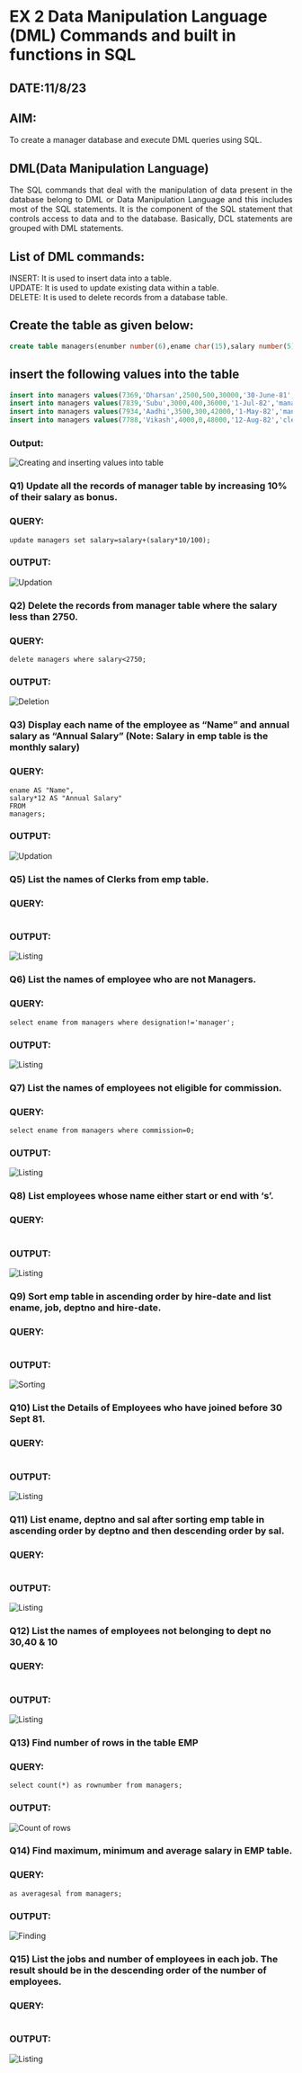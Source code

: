 # EX 2 Data Manipulation Language (DML) Commands and built in functions in SQL
## DATE:11/8/23
## AIM:
To create a manager database and execute DML queries using SQL.


## DML(Data Manipulation Language)
<div align="justify">
The SQL commands that deal with the manipulation of data present in the database belong to DML or Data Manipulation Language and this includes most of the SQL statements. It is the component of the SQL statement that controls access to data and to the database. Basically, DCL statements are grouped with DML statements.
</div>

## List of DML commands: 
<div align="justify">
INSERT: It is used to insert data into a table.<br>
UPDATE: It is used to update existing data within a table.<br>
DELETE: It is used to delete records from a database table.<br>
</div>

## Create the table as given below:
```sql
create table managers(enumber number(6),ename char(15),salary number(5),commission number(4),annualsalary number(7),Hiredate date,designation char(10),deptno number(2),reporting char(10));
```
## insert the following values into the table
```sql
insert into managers values(7369,'Dharsan',2500,500,30000,'30-June-81','clerk',10,'John');
insert into managers values(7839,'Subu',3000,400,36000,'1-Jul-82','manager',null,'James');
insert into managers values(7934,'Aadhi',3500,300,42000,'1-May-82','manager',30,NULL);
insert into managers values(7788,'Vikash',4000,0,48000,'12-Aug-82','clerk',50,'Bond');
```
### Output:
![Creating and inserting values into table](https://github.com/Jeevapriya14/EX-2-Data-Manipulation-Language-DML-and-Data-Control-Language-DCL-Commands/assets/121003043/d22ba1c6-fb6e-4716-8688-205c41f63df4)



### Q1) Update all the records of manager table by increasing 10% of their salary as bonus.

### QUERY:
```
update managers set salary=salary+(salary*10/100);
```

### OUTPUT:
![Updation](https://github.com/Jeevapriya14/EX-2-Data-Manipulation-Language-DML-and-Data-Control-Language-DCL-Commands/assets/121003043/16012ed2-b415-4c2d-8429-c5e962ee126b)


### Q2) Delete the records from manager table where the salary less than 2750.


### QUERY:
```
delete managers where salary<2750;
```

### OUTPUT:
![Deletion](https://github.com/Jeevapriya14/EX-2-Data-Manipulation-Language-DML-and-Data-Control-Language-DCL-Commands/assets/121003043/994dab65-e8d7-412d-9187-206821347524)


### Q3) Display each name of the employee as “Name” and annual salary as “Annual Salary” (Note: Salary in emp table is the monthly salary)


### QUERY:
```SELECT
ename AS "Name",
salary*12 AS "Annual Salary"
FROM
managers;
```
### OUTPUT:
![Updation](https://github.com/Jeevapriya14/EX-2-Data-Manipulation-Language-DML-and-Data-Control-Language-DCL-Commands/assets/121003043/df079f1f-55a2-4455-b568-db441286b812)

### Q5)	List the names of Clerks from emp table.


### QUERY:
```select ename from managers where designation='clerk';
```

### OUTPUT:
![Listing](https://github.com/Jeevapriya14/EX-2-Data-Manipulation-Language-DML-and-Data-Control-Language-DCL-Commands/assets/121003043/0a740ac9-e901-4224-818c-787564c43ad9)


### Q6)	List the names of employee who are not Managers.


### QUERY:
```
select ename from managers where designation!='manager';
```

### OUTPUT:
![Listing](https://github.com/Jeevapriya14/EX-2-Data-Manipulation-Language-DML-and-Data-Control-Language-DCL-Commands/assets/121003043/15c5d52f-61af-43e6-94b6-907767602779)


### Q7)	List the names of employees not eligible for commission.


### QUERY:
```
select ename from managers where commission=0;
```

### OUTPUT:

![Listing](https://github.com/Jeevapriya14/EX-2-Data-Manipulation-Language-DML-and-Data-Control-Language-DCL-Commands/assets/121003043/2de2e750-4b77-4a53-bf5f-b55b64ab3c21)


### Q8)	List employees whose name either start or end with ‘s’.


### QUERY:
```select ename from managers where ename LIKE 'S%' OR ename LIKE '%S';
```
### OUTPUT:
![Listing](https://github.com/Jeevapriya14/EX-2-Data-Manipulation-Language-DML-and-Data-Control-Language-DCL-Commands/assets/121003043/b3fc0396-1bf9-4763-ae8b-31ae0b8236b9)


### Q9) Sort emp table in ascending order by hire-date and list ename, job, deptno and hire-date.


### QUERY:
```select ename,designation,deptno,hiredate from managers order by hiredate ASC;
```

### OUTPUT:
![Sorting](https://github.com/Jeevapriya14/EX-2-Data-Manipulation-Language-DML-and-Data-Control-Language-DCL-Commands/assets/121003043/6e037653-4091-4059-a92a-bddd805eecda)


### Q10) List the Details of Employees who have joined before 30 Sept 81.


### QUERY:
```select * from managers where hiredate < '30 SEP 81';
```

### OUTPUT:

![Listing](https://github.com/Jeevapriya14/EX-2-Data-Manipulation-Language-DML-and-Data-Control-Language-DCL-Commands/assets/121003043/91b5ae39-3447-49d6-8c33-24c2c1723493)

### Q11)	List ename, deptno and sal after sorting emp table in ascending order by deptno and then descending order by sal.


### QUERY:
```select ename,deptno,salary from managers ORDER BY deptno ASC,salary desc;
```

### OUTPUT:

![Listing](https://github.com/Jeevapriya14/EX-2-Data-Manipulation-Language-DML-and-Data-Control-Language-DCL-Commands/assets/121003043/507318c9-f9ea-44ec-bcae-57a47c7bce5b)

### Q12) List the names of employees not belonging to dept no 30,40 & 10


### QUERY:
```select ename from managers where deptno NOT IN (30,40,10);
```

### OUTPUT:
![Listing](https://github.com/Jeevapriya14/EX-2-Data-Manipulation-Language-DML-and-Data-Control-Language-DCL-Commands/assets/121003043/df10ee58-33c1-4859-957c-cbc5c676d9bf)


### Q13) Find number of rows in the table EMP

### QUERY:
```
select count(*) as rownumber from managers;
```
### OUTPUT:
![Count of rows](https://github.com/Jeevapriya14/EX-2-Data-Manipulation-Language-DML-and-Data-Control-Language-DCL-Commands/assets/121003043/25ab3941-ae65-4e15-9498-2a05af5e73e9)


### Q14) Find maximum, minimum and average salary in EMP table.

### QUERY:
```select MAX(salary) as maximumsal,MIN(salary) as minimumsal,AVG(salary)
as averagesal from managers;
```

### OUTPUT:
![Finding](https://github.com/Jeevapriya14/EX-2-Data-Manipulation-Language-DML-and-Data-Control-Language-DCL-Commands/assets/121003043/8134d873-db9f-4a41-acfb-9e7b1cabaf5b)


### Q15) List the jobs and number of employees in each job. The result should be in the descending order of the number of employees.

### QUERY:
```select designation,count(*) as number_employee from managers GROUP BY designation ORDER BY number_employee DESC;
```

### OUTPUT:
![Listing](https://github.com/Jeevapriya14/EX-2-Data-Manipulation-Language-DML-and-Data-Control-Language-DCL-Commands/assets/121003043/0464ee4d-ed65-4c63-9f6d-c1a5cf668315)
